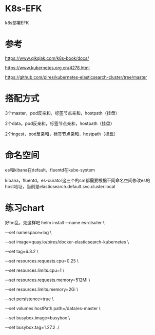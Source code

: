 # K8s-EFK
k8s部署EFK

# 参考
https://www.qikqiak.com/k8s-book/docs/

https://www.kubernetes.org.cn/4278.html

https://github.com/pires/kubernetes-elasticsearch-cluster/tree/master

# 搭配方式
3个master，pod反亲和，标签节点亲和，hostpath（挂盘）

2个data，pod反亲和，标签节点亲和，hostpath（挂盘）

2个ingest，pod反亲和，标签节点亲和，hostpath（挂盘）

# 命名空间
es和kibana在default，fluentd在kube-system

kibana，fluentd，es-curator这三个的cm都需要根据不同命名空间修改es的host地址，当前是elasticsearch.default.svc.cluster.local

# 练习chart
好tm乱，先这样吧
helm install  --name es-clsuter \\

 --set namespace=log \\

 --set image=quay.io/pires/docker-elasticsearch-kubernetes \\

 --set tag=6.3.2 \\

 --set resources.requests.cpu=0.25 \\

 --set resources.limits.cpu=1 \\

 --set resources.requests.memory=512Mi \\

 --set resources.limits.memory=2Gi \\

 --set persistence=true \\

 --set volumes.hostPath.path=/data/es-master \\

 --set busybox.image=busybox \\

 --set busybox.tag=1.27.2 ./

